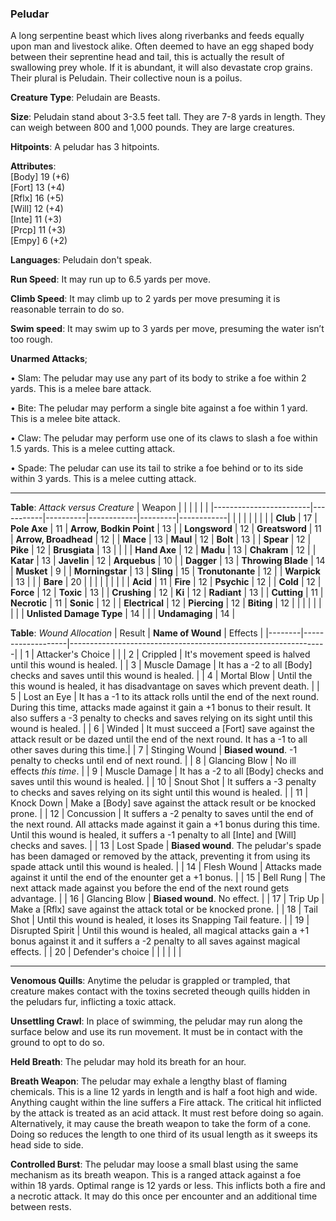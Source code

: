 ### Peludar
A long serpentine beast which lives along riverbanks and feeds equally upon man and livestock alike. Often deemed to have an egg shaped body between their seprentine head and tail, this is actually the result of swallowing prey whole. If it is abundant, it will also devastate crop grains. Their plural is Peludain. Their collective noun is a poilus.

**Creature Type**: Peludain are Beasts.

**Size**: Peludain stand about 3-3.5 feet tall. They are 7-8 yards in length. They can weigh between 800 and 1,000 pounds. They are large creatures.

**Hitpoints**: A peludar has 3 hitpoints.

**Attributes**:  
[Body] 19 (+6)  
[Fort] 13 (+4)  
[Rflx] 16 (+5)  
[Will] 12 (+4)  
[Inte] 11 (+3)  
[Prcp] 11 (+3)  
[Empy] 6  (+2)  

**Languages**: Peludain don't speak.

**Run Speed**: It may run up to 6.5 yards per move.

**Climb Speed**: It may climb up to 2 yards per move presuming it is reasonable terrain to do so.

**Swim speed**: It may swim up to 3 yards per move, presuming the water isn’t too rough.

**Unarmed Attacks**;

 • Slam: The peludar may use any part of its body to strike a foe within 2 yards. This is a melee bare attack.

 • Bite: The peludar may perform a single bite against a foe within 1 yard. This is a melee bite attack.

 • Claw: The peludar may perform use one of its claws to slash a foe within 1.5 yards. This is a melee cutting attack.

 • Spade: The peludar can use its tail to strike a foe behind or to its side within 3 yards. This is a melee cutting attack.

-----

**Table**: *Attack versus Creature*
| Weapon                 |          |            |         |            |         |
|------------------------|-----------|----------|------------|---------|------------|
|                        |          |            |         |            |         |
| **Club**                | 17   | **Pole Axe** | 11     | **Arrow, Bodkin Point**    | 13    |
| **Longsword**              | 12     | **Greatsword** | 11     | **Arrow, Broadhead**       | 12    |
| **Mace**                   | 13    | **Maul** | 12     | **Bolt** | 13    |
| **Spear**                  | 12     | **Pike** | 12     | **Brusgiata** | 13     |  |     |
| **Hand Axe**               | 12     | **Madu** | 13     | **Chakram** | 12    |
| **Katar**                  | 13     | **Javelin** | 12    | **Arquebus** | 10    |
| **Dagger**                 | 13     | **Throwing Blade** | 14  | **Musket** |  9    |
| **Morningstar**            | 13     | **Sling** | 15    | **Tronutonante** | 12    |
| **Warpick**                | 13     |    |  |   **Bare** |  20  |
|                        |           |          |            |         |            |
| **Acid**                   | 11     | **Fire** | 12     | **Psychic** | 12     |
| **Cold**                   | 12     | **Force** | 12     | **Toxic**  | 13     |
| **Crushing**               | 12     | **Ki** | 12     | **Radiant** | 13     |
| **Cutting**                | 11     | **Necrotic** | 11     | **Sonic** | 12    |
| **Electrical**             | 12     | **Piercing** | 12     | **Biting** | 12    |
|                        |           |          |            |         |            |
| **Unlisted Damage Type** | 14 |    |     | **Undamaging** | 14 |



**Table**: *Wound Allocation*
| Result | **Name of Wound** | Effects                                                        |
|--------|-------------------|----------------------------------------------------------------|
|   1    | Attacker's Choice |                                                                |
|   2    | Crippled          | It's movement speed is halved until this wound is healed.      |
|   3    | Muscle Damage     | It has a -2 to all [Body] checks and saves until this wound is healed. |
|   4    | Mortal Blow       | Until the this wound is healed, it has disadvantage on saves which prevent death. |
|   5    | Lost an Eye       | It has a -1 to its attack rolls until the end of the next round. During this time, attacks made against it gain a +1 bonus to their result. It also suffers a -3 penalty to checks and saves relying on its sight until this wound is healed. |
|   6    | Winded            | It must succeed a [Fort] save against the attack result or be dazed until the end of the next round. It has a -1 to all other saves during this time.|
|   7    | Stinging Wound    | **Biased wound**. -1 penalty to checks until end of next round. |
|   8    | Glancing Blow     | No ill effects _this time_.                                     |
|   9    | Muscle Damage     | It has a -2 to all [Body] checks and saves until this wound is healed. |
|   10   | Snout Shot        | It suffers a -3 penalty to checks and saves relying on its sight until this wound is healed. |
|   11   | Knock Down        | Make a [Body] save against the attack result or be knocked prone. |
|   12   | Concussion        | It suffers a -2 penalty to saves until the end of the next round. All attacks made against it gain a +1 bonus during this time. Until this wound is healed, it suffers a -1 penalty to all [Inte] and [Will] checks and saves. |
|   13   | Lost Spade        | **Biased wound**. The peludar's spade has been damaged or removed by the attack, preventing it from using its spade attack until this wound is healed. |
|   14   | Flesh Wound       | Attacks made against it until the end of the enounter get a +1 bonus. |
|   15   | Bell Rung         | The next attack made against you before the end of the next round gets advantage.  |
|   16   | Glancing Blow     | **Biased wound**. No effect. |
|   17   | Trip Up           | Make a [Rflx] save against the attack total or be knocked prone.                                  |
|   18   | Tail Shot         | Until this wound is healed, it loses its Snapping Tail feature. |
|   19   | Disrupted Spirit  | Until this wound is healed, all magical attacks gain a +1 bonus against it and it suffers a -2 penalty to all saves against magical effects. |
|   20   | Defender's choice |                                   |
|        |                                                |                                   |

-----

**Venomous Quills**: Anytime the peludar is grappled or trampled, that creature makes contact with the toxins secreted theough quills hidden in the peludars fur, inflicting a toxic attack.

**Unsettling Crawl**: In place of swimming, the peludar may run along the surface below and use its run movement. It must be in contact with the ground to opt to do so.

**Held Breath**: The peludar may hold its breath for an hour.

**Breath Weapon**: The peludar may exhale a lengthy blast of flaming chemicals. This is a line 12 yards in length and is half a foot high and wide. Anything caught within the line suffers a Fire attack. The critical hit inflicted by the attack is treated as an acid attack. It must rest before doing so again.
Alternatively, it may cause the breath weapon to take the form of a cone. Doing so reduces the length to one third of its usual length as it sweeps its head side to side.

**Controlled Burst**: The peludar may loose a small blast using the same mechanism as its breath weapon. This is a ranged attack against a foe within 18 yards. Optimal range is 12 yards or less. This inflicts both a fire and a necrotic attack. It may do this once per encounter and an additional time between rests.
